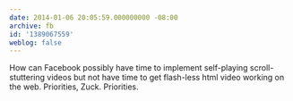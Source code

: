 ```yaml
---
date: 2014-01-06 20:05:59.000000000 -08:00
archive: fb
id: '1389067559'
weblog: false
---
```


How can Facebook possibly have time to implement self-playing scroll-stuttering videos but not have time to get flash-less html video working on the web. Priorities, Zuck. Priorities.
